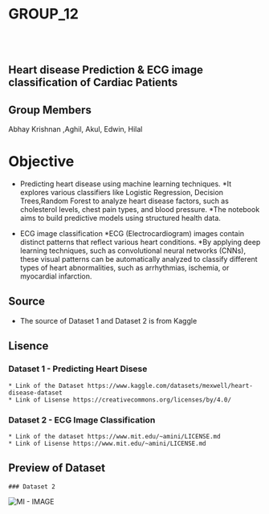 # GROUP_12
<br></br>
## Heart disease Prediction & ECG image classification of Cardiac Patients

## Group Members
Abhay Krishnan ,Aghil, Akul, Edwin, Hilal

# Objective
* Predicting heart disease using machine learning techniques.
    *It explores various classifiers like Logistic Regression, Decision Trees,Random Forest to analyze heart disease factors, such as cholesterol levels, chest pain types, and blood pressure. 
    *The notebook aims to build predictive models using structured health data.

* ECG image classification
    *ECG (Electrocardiogram) images contain distinct patterns that reflect various heart conditions. 
    *By applying deep learning techniques, such as convolutional neural networks (CNNs), these visual patterns can be automatically analyzed to classify different types of heart abnormalities, such as arrhythmias, ischemia, or myocardial infarction. 

## Source
* The source of Dataset 1 and Dataset 2 is from Kaggle

## Lisence
### Dataset 1 - Predicting Heart Disese
    * Link of the Dataset https://www.kaggle.com/datasets/mexwell/heart-disease-dataset
    * Link of Lisense https://creativecommons.org/licenses/by/4.0/

### Dataset 2 - ECG Image Classification
    * Link of the dataset https://www.mit.edu/~amini/LICENSE.md
    * Link of Lisense https://www.mit.edu/~amini/LICENSE.md

## Preview of Dataset
    ### Dataset 2 

![MI - IMAGE](https://github.com/user-attachments/assets/f8f64f06-6716-400a-9fcc-bead43c8da47)
